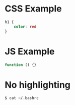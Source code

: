 # CSS Example

```css
h1 {
    color: red
}
```

# JS Example

```js
function () {}
```

# No highlighting

```
$ cat ~/.bashrc
```
